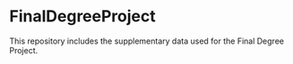 # FinalDegreeProject
This repository includes the supplementary data used for the Final Degree Project.
